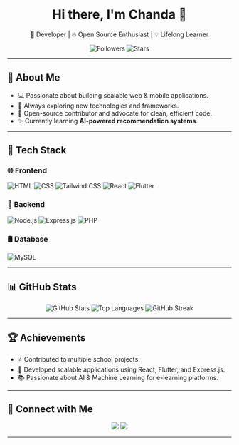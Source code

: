 <h1 align="center">Hi there, I'm Chanda 👋</h1>

<p align="center">
🚀 Developer | 🔥 Open Source Enthusiast | 💡 Lifelong Learner  
</p>

<p align="center">
  <img src="https://img.shields.io/github/followers/chanda-dev?style=social" alt="Followers">
  <img src="https://img.shields.io/github/stars/chanda-dev?style=social" alt="Stars">
</p>

---

## 🌟 About Me  
- 💻 Passionate about building scalable web & mobile applications.  
- 🚀 Always exploring new technologies and frameworks.  
- 🎯 Open-source contributor and advocate for clean, efficient code.  
- ✨ Currently learning **AI-powered recommendation systems**.  

---

## 🚀 Tech Stack  

### 🌐 **Frontend**  
![HTML](https://img.shields.io/badge/HTML5-282C34?logo=html5&logoColor=E34F26)
![CSS](https://img.shields.io/badge/CSS3-282C34?logo=css3&logoColor=1572B6)
![Tailwind CSS](https://img.shields.io/badge/TailwindCSS-282C34?logo=tailwind-css&logoColor=06B6D4)
![React](https://img.shields.io/badge/React-282C34?logo=react&logoColor=61DAFB)
![Flutter](https://img.shields.io/badge/Flutter-282C34?logo=flutter&logoColor=02569B)

### 💾 **Backend**  
![Node.js](https://img.shields.io/badge/Node.js-282C34?logo=node.js&logoColor=339933)
![Express.js](https://img.shields.io/badge/Express.js-282C34?logo=express&logoColor=ffffff)
![PHP](https://img.shields.io/badge/PHP-282C34?logo=php&logoColor=777BB4)

### 🛢 **Database**  
![MySQL](https://img.shields.io/badge/MySQL-282C34?logo=mysql&logoColor=4479A1)

---

## 📊 GitHub Stats  
<p align="center">
  <img src="https://github-readme-stats.vercel.app/api?username=chanda-dev&show_icons=true&theme=radical" alt="GitHub Stats">
  <img src="https://github-readme-stats.vercel.app/api/top-langs/?username=chanda-dev&layout=compact&theme=radical" alt="Top Languages">
  <img src="https://streak-stats.demolab.com/?user=chanda-dev&theme=dark" alt="GitHub Streak">
</p>

---

## 🏆 Achievements  
- ⭐ Contributed to multiple school projects.  
- 🚀 Developed scalable applications using React, Flutter, and Express.js.  
- 📚 Passionate about AI & Machine Learning for e-learning platforms.  

---

## 🔗 Connect with Me  
<p align="center">
  <a href="https://github.com/chanda-dev"><img src="https://img.shields.io/badge/GitHub-282C34?logo=github&logoColor=ffffff"></a>
  <a href="mailto:sokda106@gmail.com"><img src="https://img.shields.io/badge/Email-D14836?logo=gmail&logoColor=white"></a>
</p>

---


